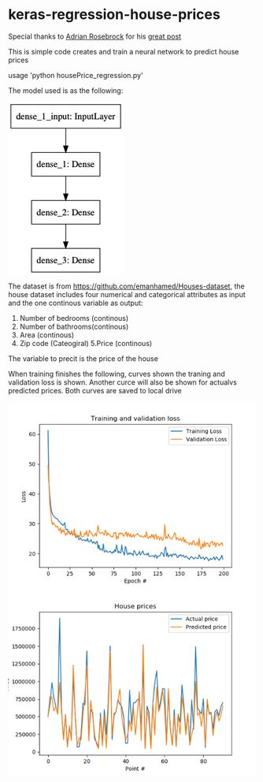 # keras-regression-house-prices

Special thanks to [Adrian Rosebrock](https://www.pyimagesearch.com/author/adrian/)   for his [great post](https://www.pyimagesearch.com/2019/01/21/regression-with-keras/) 

This is simple code  creates and train a neural network to predict house prices

usage 'python  housePrice_regression.py'



The model used is as the following:

<img src="https://github.com/Walid-Ahmed/keras-regression-house-prices/blob/master/sampleImages/model.png"  align="middle">

The dataset is from   https://github.com/emanhamed/Houses-dataset, the house dataset includes four numerical and categorical attributes as input and the one continous variable as output:
1. Number of bedrooms (continous)
2. Number of bathrooms(continous)
3. Area (continous)
4. Zip code (Cateogiral)
5.Price (continous)

The variable to precit is the price of the house

When training finishes the following, curves shown the traning and validation  loss is shown. Another curce will also be shown for actualvs predicted prices. Both curves are saved to local drive

<img src="https://github.com/Walid-Ahmed/keras-regression-house-prices/blob/master/sampleImages/loss.png">

<img src="https://github.com/Walid-Ahmed/keras-regression-house-prices/blob/master/sampleImages/price.png">


